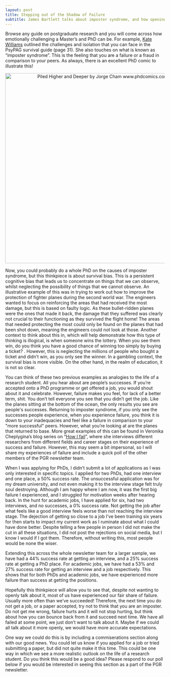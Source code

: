 ```yaml
---
layout: post
title: Stepping out of the Shadow of Failure
subtitle: James Bartlett talks about imposter syndrome, and how opening up about failure can create more realistic expectations of academia.
---
```


Browse any guide on postgraduate research and you will come across how emotionally challenging a Master’s and PhD can be. For example, [Kate Williams](http://www.psypag.co.uk/wp-content/uploads/2015/09/30th-Anniversary-Book.pdf) outlined the challenges and isolation that you can face in the PsyPAG survival guide (page 31). She also touches on what is known as “imposter syndrome”. This is the feeling that you are a failure or a fraud in comparison to your peers. As always, there is an excellent PhD comic to illustrate this!

<center>
  <img src="{{ site.baseurl }}/img/PhD-comic-imposter.png" alt="Piled Higher and Deeper by Jorge Cham
  www.phdcomics.com" width = "600" />
</center>

Now, you could probably do a whole PhD on the causes of imposter syndrome, but this thinkpiece is about survival bias. This is a persistent cognitive bias that leads us to concentrate on things that we can observe, whilst neglecting the possibility of things that we cannot observe. An illustrative example of this was in trying to work out how to improve the protection of fighter planes during the second world war. The engineers wanted to focus on reinforcing the areas that had received the most damage, but this is based on faulty logic. As these bullet-ridden planes were the ones that made it back, the damage that they suffered was clearly not crucial to their functioning as they survived the flight home! The areas that needed protecting the most could only be found on the planes that had been shot down, meaning the engineers could not look at those. Another context to think about this in, which will help demonstrate how this type of thinking is illogical, is when someone wins the lottery. When you see them win, do you think you have a good chance of winning too simply by buying a ticket? . However, this is neglecting the millions of people who bought a ticket and didn’t win, as you only see the winner. In a gambling context, the survival bias is more visible. On the other hand, in the realm of education, it is not so clear.

You can think of these two previous examples as analogies to the life of a research student. All you hear about are people’s successes. If you’re accepted onto a PhD programme or get offered a job, you would shout about it and celebrate. However, failure makes you feel, for lack of a better term, shit. You don’t tell everyone you see that you didn’t get the job. Like the planes sitting at the bottom of the ocean, the only results you see are people's successes. Returning to imposter syndrome, if you only see the successes people experience, when you experience failure, you think it is down to your inadequacies and feel like a failure in comparison to your "more successful" peers. However, what you’re looking at are the planes that returned to base. More great examples of this can be found in Veronika Cheplygina’s blog series on “[How I fail](http://www.veronikach.com/category/how-i-fail/)”, where she interviews different researchers from different fields and career stages on their experience of success and failure. However, this may seem a bit impersonal, so I will share my experiences of failure and include a quick poll of the other members of the PGR newsletter team.

When I was applying for PhDs, I didn’t submit a lot of applications as I was only interested in specific topics. I applied for two PhDs, had one interview and one place, a 50% success rate. The unsuccessful application was for my dream university, and not even making it to the interview stage felt truly soul destroying. Although I am happy where I am now, it was the first big failure I experienced, and I struggled for motivation weeks after hearing back. In the hunt for academic jobs, I have applied for six, had two interviews, and no successes, a 0% success rate. Not getting the job after what feels like a good interview feels worse than not reaching the interview stage. The dejection of getting so close to a job I’ve been training six years for then starts to impact my current work as I ruminate about what I could have done better. Despite telling a few people in person I did not make the cut in all these situations, I did not post the rejections on social media, but I know I would if I got them. Therefore, without writing this, most people would be none the wiser.

Extending this across the whole newsletter team for a larger sample, we have had a 44% success rate at getting an interview, and a 25% success rate at getting a PhD place. For academic jobs, we have had a 53% and 27% success rate for getting an interview and a job respectively. This shows that for both PhDs and academic jobs, we have experienced more failure than success at getting the positions.

Hopefully this thinkpiece will allow you to see that, despite not wanting to openly talk about it, most of us have experienced our fair share of failure. Usually more often than we’ve succeeded! Therefore, the next time you do not get a job, or a paper accepted, try not to think that you are an imposter. Do not get me wrong, failure hurts and it will not stop hurting, but think about how you can bounce back from it and succeed next time. We have all failed at some point, we just don’t want to talk about it. Maybe if we could all talk about it more openly, we would have more accurate expectations.

One way we could do this is by including a commiserations section along with our good news. You could let us know if you applied for a job or tried submitting a paper, but did not quite make it this time. This could be one way in which we see a more realistic outlook on the life of a research student. Do you think this would be a good idea? Please respond to our poll below if you would be interested in seeing this section as a part of the PGR newsletter.
